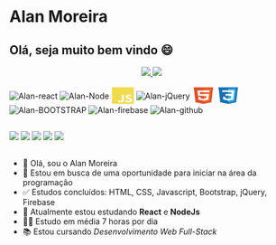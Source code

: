 
# Alan Moreira
## Olá, seja muito bem vindo 😄
<div align="center">
  
  <a href="https://github.com/AlanMoreira13">
  
  <img height="130em" src="https://github-readme-stats.vercel.app/api?username=AlanMoreira13&theme=radical"/>
  <img height="130em" src="https://github-readme-stats.vercel.app/api/top-langs/?username=AlanMoreira13&layout=compact&langs_count=7&theme=dark"/>
    
  </a>
</div>

  <div style="display: inline_block"><br>
  <img align="center" alt="Alan-react" height="30" width="35" src="https://www.pinclipart.com/picdir/big/207-2071102_es7-snippets-react-native-icon-png-clipart.png">
  <img align="center" alt="Alan-Node" height="30" width="30" src="https://media.bitdegree.org/storage/media/images/2018/12/node-js-interview-questions-logo-2-266x300.png">
  <img align="center" alt="Alan-Js" height="30" width="40" src="https://raw.githubusercontent.com/devicons/devicon/master/icons/javascript/javascript-plain.svg">
  <img align="center" alt="Alan-jQuery" height="30" width="30" src="https://icon-library.com/images/jquery-icon-png/jquery-icon-png-7.jpg">
  <img align="center" alt="Alan-HTML" height="30" width="40" src="https://raw.githubusercontent.com/devicons/devicon/master/icons/html5/html5-original.svg">
  <img align="center" alt="Alan-CSS" height="30" width="40" src="https://raw.githubusercontent.com/devicons/devicon/master/icons/css3/css3-original.svg">
  <img align="center" alt="Alan-BOOTSTRAP" height="30" width="35" src="https://upload.wikimedia.org/wikipedia/commons/thumb/b/b2/Bootstrap_logo.svg/512px-Bootstrap_logo.svg.png">
  <img align="center" alt="Alan-firebase" height="30" width="30" src="https://cdn.icon-icons.com/icons2/2107/PNG/512/file_type_firebase_icon_130606.png">
  <img align="center" alt="Alan-github" height="30" width="30" src="https://github.githubassets.com/images/modules/logos_page/GitHub-Mark.png">
  
 </div>
  

   ##
 
<div> 
  
  <a href="https://www.linkedin.com/in/alan-moreira-a9371b222/" target="_blank"><img src="https://img.shields.io/badge/-LinkedIn-%230077B5?style=for-the-badge&logo=linkedin&logoColor=white" target="_blank"></a> 
  <a href="https://wa.me/5551993590452" target="_blank"><img src="https://img.shields.io/badge/WhatsApp-25D366?style=for-the-badge&logo=whatsapp&logoColor=white"></a> 
  <a href = "mailto:moreiraalan22@gmail.com"><img src="https://img.shields.io/badge/Gmail-D14836?style=for-the-badge&logo=gmail&logoColor=white"></a>
   <a href="https://www.facebook.com/alan.moreira.7165331" target="_blank"><img src="https://img.shields.io/badge/Facebook-1877F2?style=for-the-badge&logo=facebook&logoColor=white"></a>
   <a href="https://alanmoreira13.github.io/portfolio-deploy/" target=" _blank"><img src="https://img.shields.io/badge/website-000000?style=for-the-badge&logo=About.me&logoColor=white"></a>
 
</div>
  
##
  
- 👋 Olá, sou o Alan Moreira
- 👀 Estou em busca de uma oportunidade para iniciar na área da programação
- ✅ Estudos concluídos: HTML, CSS, Javascript, Bootstrap, jQuery, Firebase
- 🌱 Atualmente estou estudando <strong>React</strong> e <strong> NodeJs </strong>
- 👨‍💻 Estudo em média 7 horas por dia 
- 📚 Estou cursando <em>Desenvolvimento Web Full-Stack</em>


<!---
AlanMoreira13/AlanMoreira13 is a ✨ special ✨ repository because its `README.md` (this file) appears on your GitHub profile.
You can click the Preview link to take a look at your changes.
--->
